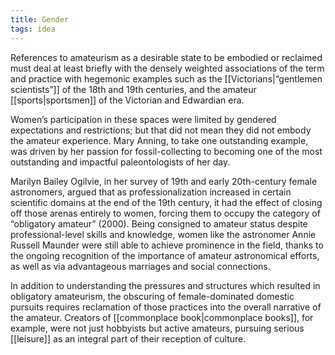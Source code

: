 ```yaml
---
title: Gender
tags: idea
---
```


References to amateurism as a desirable state to be embodied or reclaimed must deal at least briefly with the densely weighted associations of the term and practice with hegemonic examples such as the [[Victorians|“gentlemen scientists”]] of the 18th and 19th centuries, and the amateur [[sports|sportsmen]] of the Victorian and Edwardian era. 

Women’s participation in these spaces were limited by gendered expectations and restrictions; but that did not mean they did not embody the amateur experience. Mary Anning, to take one outstanding example, was driven by her passion for fossil-collecting to becoming one of the most outstanding and impactful paleontologists of her day. 

Marilyn Bailey Ogilvie, in her survey of 19th and early 20th-century female astronomers, argued that as professionalization increased in certain scientific domains at the end of the 19th century, it had the effect of closing off those arenas entirely to women, forcing them to occupy the category of “obligatory amateur” (2000). Being consigned to amateur status despite professional-level skills and knowledge, women like the astronomer Annie Russell Maunder were still able to achieve prominence in the field, thanks to the ongoing recognition of the importance of amateur astronomical efforts, as well as via advantageous marriages and social connections. 

In addition to understanding the pressures and structures which resulted in obligatory amateurism, the obscuring of female-dominated domestic pursuits requires reclamation of those practices into the overall narrative of the amateur. Creators of [[commonplace book|commonplace books]], for example, were not just hobbyists but active amateurs, pursuing serious [[leisure]] as an integral part of their reception of culture.